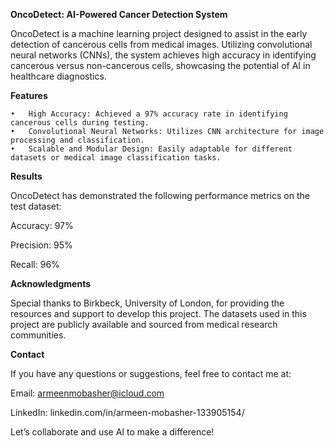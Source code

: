 **OncoDetect: AI-Powered Cancer Detection System**

OncoDetect is a machine learning project designed to assist in the early detection of cancerous cells from medical images. 
Utilizing convolutional neural networks (CNNs), the system achieves high accuracy in identifying cancerous versus non-cancerous cells, 
showcasing the potential of AI in healthcare diagnostics.



**Features**

	•	High Accuracy: Achieved a 97% accuracy rate in identifying cancerous cells during testing.
	•	Convolutional Neural Networks: Utilizes CNN architecture for image processing and classification.
	•	Scalable and Modular Design: Easily adaptable for different datasets or medical image classification tasks.



**Results**

OncoDetect has demonstrated the following performance metrics on the test dataset: 

  Accuracy: 97%
	
  Precision: 95%
  
  Recall: 96%




**Acknowledgments**

Special thanks to Birkbeck, University of London, for providing the resources and support to develop this project. 
The datasets used in this project are publicly available and sourced from medical research communities.



**Contact**

If you have any questions or suggestions, feel free to contact me at:

Email: armeenmobasher@icloud.com

LinkedIn: linkedin.com/in/armeen-mobasher-133905154/

Let’s collaborate and use AI to make a difference!
